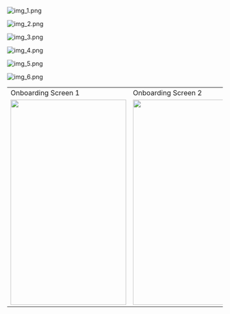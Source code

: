 ![img_1.png](img_1.png)

![img_2.png](img_2.png)

![img_3.png](img_3.png)

![img_4.png](img_4.png)  

![img_5.png](img_5.png)

![img_6.png](img_6.png)

<table>
  <tr>
    <td>Onboarding Screen 1</td>
     <td>Onboarding Screen 2</td>
     <td>Onboarding Screen 3</td>
  </tr>
  <tr>
    <td><img src="Screenshot8_20231126_233517.png" width=270 height=480></td>
    <td><img src="Screenshot8_20231126_233517.png" width=270 height=480></td>
    <td><img src="Screenshot8_20231126_233517.png" width=270 height=480></td>
  </tr>
 </table>